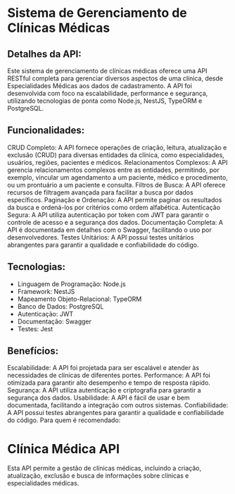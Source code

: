 # Sistema de Gerenciamento de Clínicas Médicas

## Detalhes da API:

Este sistema de gerenciamento de clínicas médicas oferece uma API RESTful completa para gerenciar diversos aspectos de uma clínica, desde Especialidades Médicas aos dados de cadastramento. A API foi desenvolvida com foco na escalabilidade, performance e segurança, utilizando tecnologias de ponta como Node.js, NestJS, TypeORM e PostgreSQL.
## Funcionalidades:

CRUD Completo: A API fornece operações de criação, leitura, atualização e exclusão (CRUD) para diversas entidades da clínica, como especialidades, usuários, regiões, pacientes e médicos.
Relacionamentos Complexos: A API gerencia relacionamentos complexos entre as entidades, permitindo, por exemplo, vincular um agendamento a um paciente, médico e procedimento, ou um prontuário a um paciente e consulta.
Filtros de Busca: A API oferece recursos de filtragem avançada para facilitar a busca por dados específicos.
Paginação e Ordenação: A API permite paginar os resultados da busca e ordená-los por critérios como ordem alfabética.
Autenticação Segura: A API utiliza autenticação por token com JWT para garantir o controle de acesso e a segurança dos dados.
Documentação Completa: A API é documentada em detalhes com o Swagger, facilitando o uso por desenvolvedores.
Testes Unitários: A API possui testes unitários abrangentes para garantir a qualidade e confiabilidade do código.

## Tecnologias:

- Linguagem de Programação: Node.js
- Framework: NestJS
- Mapeamento Objeto-Relacional: TypeORM
- Banco de Dados: PostgreSQL
- Autenticação: JWT
- Documentação: Swagger
- Testes: Jest

## Benefícios:

Escalabilidade: A API foi projetada para ser escalável e atender às necessidades de clínicas de diferentes portes.
Performance: A API foi otimizada para garantir alto desempenho e tempo de resposta rápido.
Segurança: A API utiliza autenticação e criptografia para garantir a segurança dos dados.
Usabilidade: A API é fácil de usar e bem documentada, facilitando a integração com outros sistemas.
Confiabilidade: A API possui testes abrangentes para garantir a qualidade e confiabilidade do código.
Para quem é recomendado:

# Clínica Médica API

Esta API permite a gestão de clínicas médicas, incluindo a criação, atualização, exclusão e busca de informações sobre clínicas e especialidades médicas.

